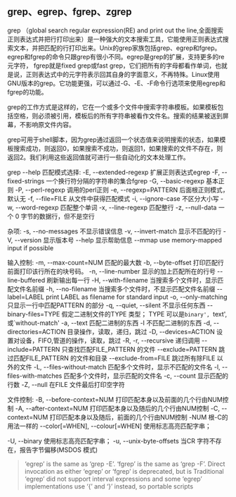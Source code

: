 ## grep、egrep、fgrep、zgrep
grep （global search regular expression(RE) and print out the line,全面搜索正则表达式并把行打印出来）是一种强大的文本搜索工具，它能使用正则表达式搜索文本，并把匹配的行打印出来。Unix的grep家族包括grep、egrep和fgrep。egrep和fgrep的命令只跟grep有很小不同。egrep是grep的扩展，支持更多的re元字符， fgrep就是fixed grep或fast grep，它们把所有的字母都看作单词，也就是说，正则表达式中的元字符表示回其自身的字面意义，不再特殊。Linux使用GNU版本的grep。它功能更强，可以通过-G、-E、-F命令行选项来使用egrep和fgrep的功能。

grep的工作方式是这样的，它在一个或多个文件中搜索字符串模板。如果模板包括空格，则必须被引用，模板后的所有字符串被看作文件名。搜索的结果被送到屏幕，不影响原文件内容。

grep可用于shell脚本，因为grep通过返回一个状态值来说明搜索的状态，如果模板搜索成功，则返回0，如果搜索不成功，则返回1，如果搜索的文件不存在，则返回2。我们利用这些返回值就可进行一些自动化的文本处理工作。

grep --help
匹配模式选择:
 -E, --extended-regexp     扩展正则表达式egrep
 -F, --fixed-strings       一个换行符分隔的字符串的集合fgrep
 -G, --basic-regexp        基本正则
 -P, --perl-regexp         调用的perl正则
 -e, --regexp=PATTERN      后面根正则模式，默认无
 -f, --file=FILE           从文件中获得匹配模式
 -i, --ignore-case         不区分大小写
 -w, --word-regexp         匹配整个单词
 -x, --line-regexp         匹配整行
 -z, --null-data           一个 0 字节的数据行，但不是空行

杂项:
 -s, --no-messages         不显示错误信息
 -v, --invert-match        显示不匹配的行
 -V, --version             显示版本号
 --help                    显示帮助信息
 --mmap                use memory-mapped input if possible

输入控制:
 -m, --max-count=NUM       匹配的最大数
 -b, --byte-offset         打印匹配行前面打印该行所在的块号码。
 -n, --line-number         显示的加上匹配所在的行号
 --line-buffered           刷新输出每一行
 -H, --with-filename       当搜索多个文件时，显示匹配文件名前缀
 -h, --no-filename         当搜索多个文件时，不显示匹配文件名前缀
 --label=LABEL            print LABEL as filename for standard input
 -o, --only-matching       只显示一行中匹配PATTERN 的部分
 -q, --quiet, --silent      不显示任何东西
 --binary-files=TYPE   假定二进制文件的TYPE 类型；
    TYPE 可以是`binary', `text', 或`without-match'
 -a, --text                匹配二进制的东西
 -I                        不匹配二进制的东西
 -d, --directories=ACTION  目录操作，读取，递归，跳过
 -D, --devices=ACTION      设置对设备，FIFO,管道的操作，读取，跳过
 -R, -r, --recursive       递归调用
 --include=PATTERN     只查找匹配FILE_PATTERN 的文件
 --exclude=PATTERN     跳过匹配FILE_PATTERN 的文件和目录
 --exclude-from=FILE   跳过所有除FILE 以外的文件
 -L, --files-without-match 匹配多个文件时，显示不匹配的文件名
 -l, --files-with-matches  匹配多个文件时，显示匹配的文件名
 -c, --count               显示匹配的行数
 -Z, --null                在FILE 文件最后打印空字符

文件控制:
 -B, --before-context=NUM  打印匹配本身以及前面的几个行由NUM控制
 -A, --after-context=NUM   打印匹配本身以及随后的几个行由NUM控制
 -C, --context=NUM         打印匹配本身以及随后，前面的几个行由NUM控制
 -NUM                      根-C的用法一样的
 --color[=WHEN],
 --colour[=WHEN]       使用标志高亮匹配字串；
 
 -U, --binary               使用标志高亮匹配字串；
 -u, --unix-byte-offsets   当CR 字符不存在，报告字节偏移(MSDOS 模式)

>‘egrep’ is the same as ‘grep -E’.  ‘fgrep’ is the same as ‘grep -F’.
Direct invocation as either ‘egrep’ or ‘fgrep’ is deprecated, but is
   Traditional ‘egrep’ did not support interval expressions and some
‘egrep’ implementations use ‘\{’ and ‘\}’ instead, so portable scripts
